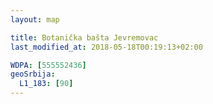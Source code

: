 ```yaml
---
layout: map

title: Botanička bašta Jevremovac
last_modified_at: 2018-05-18T00:19:13+02:00

WDPA: [555552436]
geoSrbija:
  L1_183: [90]
---
```

